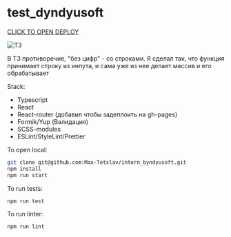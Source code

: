 # test_dyndyusoft

[CLICK TO OPEN DEPLOY](https://max-tetslav.github.io/intern_byndyusoft/)

![ТЗ](https://user-images.githubusercontent.com/63692030/171507235-5edad1c2-a6d6-4a55-938a-98baba5a69e5.png)

В ТЗ противоречие, "без цифр" - со строками. Я сделал так, что функция принимает строку из инпута, и сама уже из нее делает массив и его обрабатывает

Stack:

- Typescript
- React
- React-router (добавил чтобы задеплоить на gh-pages)
- Formik/Yup (Валидация)
- SCSS-modules
- ESLint/StyleLint/Prettier

To open local:

```sh
git clone git@github.com:Max-Tetslav/intern_byndyusoft.git
npm install
npm run start
```

To run tests:

```sh
npm run test
```

To run linter:

```sh
npm run lint
```

